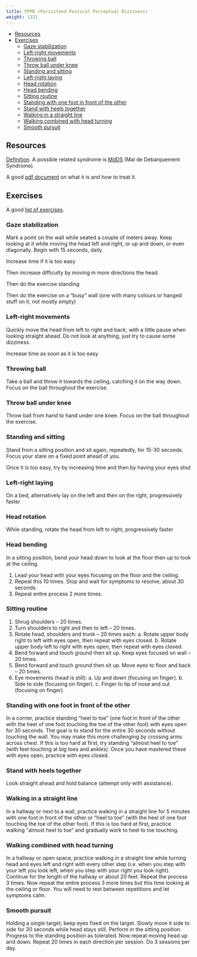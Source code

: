 ```yaml
---
title: PPPD (Persistend Postural Perceptual Dizziness)
weight: 1221
---
```


<!-- vim-markdown-toc GFM -->

* [Resources](#resources)
* [Exercises](#exercises)
    * [Gaze stabilization](#gaze-stabilization)
    * [Left-right movements](#left-right-movements)
    * [Throwing ball](#throwing-ball)
    * [Throw ball under knee](#throw-ball-under-knee)
    * [Standing and sitting](#standing-and-sitting)
    * [Left-right laying](#left-right-laying)
    * [Head rotation](#head-rotation)
    * [Head bending](#head-bending)
    * [Sitting routine](#sitting-routine)
    * [Standing with one foot in front of the other](#standing-with-one-foot-in-front-of-the-other)
    * [Stand with heels together](#stand-with-heels-together)
    * [Walking in a straight line](#walking-in-a-straight-line)
    * [Walking combined with head turning](#walking-combined-with-head-turning)
    * [Smooth pursuit](#smooth-pursuit)

<!-- vim-markdown-toc -->

## Resources 

[Definition](https://my.clevelandclinic.org/health/diseases/persistent-postural-perceptual-dizziness). A possible related syndrome is [MdDS](https://my.clevelandclinic.org/health/diseases/24796-mal-de-debarquement-syndrome-mdds) (Mal de Debarquement Syndrome).

A good [pdf document](https://balanceanddizziness.org/wp-content/uploads/2019/11/PPPD_handout.pdf) on what it is and how to treat it.

## Exercises

A good [list of exercises](https://www.umc.edu/Healthcare/ENT/Patient-Handouts/Adult/Otology/Vestibular_Exercises.html).

### Gaze stabilization

Mark a point on the wall while seated a couple of meters away. Keep looking at it while moving the head left and right, or up and down, or even diagonally. Begin with 15 seconds, daily.

Increase time if it is too easy

Then increase difficulty by moving in more directions the head.

Then do the exercise standing

Then do the exercise on a “busy” wall (one with many colours or hanged stuff on it, not mostly empty)

### Left-right movements

Quickly move the head from left to right and back, with a little pause when looking straight ahead. Do not look at anything, just try to cause some dizziness.

Increase time as soon as it is too easy

### Throwing ball

Take a ball and throw it towards the ceiling, catching it on the way down. Focus on the ball throughout the exercise.

### Throw ball under knee

Throw ball from hand to hand under one knee. Focus on the ball throughout the exercise.

### Standing and sitting

Stand from a sitting position and sit again, repeatedly, for 15-30 seconds. Focus your stare on a fixed point ahead of you.

Once it is too easy, try by increasing time and then by having your eyes shut

### Left-right laying

On a bed, alternatively lay on the left and then on the right, progressively faster

### Head rotation

While standing, rotate the head from left to right, progressively faster

### Head bending

In a sitting position, bend your head down to look at the floor then up to look at the ceiling.

1. Lead your head with your eyes focusing on the floor and the ceiling.
2. Repeat this 10 times. Stop and wait for symptoms to resolve, about 30 seconds.
3. Repeat entire process 2 more times.

### Sitting routine

1. Shrug shoulders – 20 times.
2. Turn shoulders to right and then to left – 20 times.
3. Rotate head, shoulders and trunk – 20 times each:
    a. Rotate upper body right to left with eyes open, then repeat with eyes closed.
    b. Rotate upper body left to right with eyes open, then repeat with eyes closed.
4. Bend forward and touch ground then sit up. Keep eyes focused on wall – 20 times.
5. Bend forward and touch ground then sit up. Move eyes to floor and back – 20 times.
6. Eye movements (head is still):
    a. Up and down (focusing on finger).
    b. Side to side (focusing on finger).
    c. Finger to tip of nose and out (focusing on finger).

### Standing with one foot in front of the other

In a corner, practice standing “heel to toe” (one foot in front of the other with the heel of one foot touching the toe of the other foot) with eyes open for 30 seconds. The goal is to stand for the entire 30 seconds without touching the wall. You may make this more challenging by crossing arms across chest. If this is too hard at first, try standing “almost heel to toe” (with feet touching at big toes and ankles). Once you have mastered these with eyes open, practice with eyes closed.

### Stand with heels together

Look straight ahead and hold balance (attempt only with assistance).

### Walking in a straight line

In a hallway or next to a wall, practice walking in a straight line for 5 minutes with one foot in front of the other or “heel to toe” (with the heel of one foot touching the toe of the other foot). If this is too hard at first, practice walking “almost heel to toe” and gradually work to heel to toe touching.

### Walking combined with head turning

In a hallway or open space, practice walking in a straight line while turning head and eyes left and right with every other step (i.e. when you step with your left you look left, when you step with your right you look right). Continue for the length of the hallway or about 20 feet. Repeat the process 3 times. Now repeat the entire process 3 more times but this time looking at the ceiling or floor. You will need to rest between repetitions and let symptoms calm.

### Smooth pursuit

Holding a single target, keep eyes fixed on the target. Slowly move it side to side for 30 seconds while head stays still. Perform in the sitting position. Progress to the standing position as tolerated. Now repeat moving head up and down. Repeat 20 times in each direction per session. Do 3 sessions per day.
